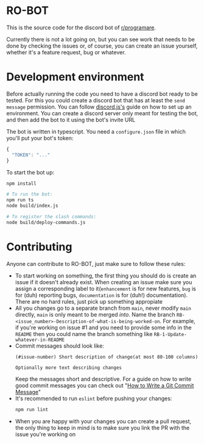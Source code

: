 # RO-BOT
This is the source code for the discord bot of [r/programare](https://www.reddit.com/r/programare/).

Currently there is not a lot going on, but you can see work that needs to be done by checking the issues or, of course, you can create an issue yourself, whether it's a feature request, bug or whatever.

# Development environment
Before actually running the code you need to have a discord bot ready to be tested. For this you could create a discord bot that has at least the `send message` permission. You can follow [discord.js's](https://discordjs.guide/preparations/#installing-node-js) guide on how to set up an environment. You can create a discord server only meant for testing the bot, and then add the bot to it using the bot's invite URL

The bot is written in typescript. You need a `configure.json` file in which you'll put your bot's token:
```js
{
  "TOKEN": "..."
}
```
To start the bot up:
```sh
npm install

# To run the bot:
npm run ts
node build/index.js

# To register the slash commands:
node build/deploy-commands.js
```

# Contributing
Anyone can contribute to RO-BOT, just make sure to follow these rules:
 - To start working on something, the first thing you should do is create an issue if it doesn't already exist. When creating an issue make sure you assign a corresponding label to it(`enhancement` is for new features, `bug` is for (duh) reporting bugs, `documentation` is for (duh!) documentation). There are no hard rules, just pick up something appropiate
 - All you changes go to a separate branch from `main`, never modify `main` directly, `main` is only meant to be merged _into_. Name the branch `RB-<issue_number>-Description-of-what-is-being-worked-on`. For example, if you're working on issue #1 and you need to provide some info in the `README` then you could name the branch something like `RB-1-Update-whatever-in-README`
 - Commit messages should look like:
   ```
   (#issue-number) Short description of change(at most 80-100 columns)

   Optionally more text describing changes
   ```
   Keep the messages short and descriptive. For a guide on how to write good commit messages you can check out "[How to Write a Git Commit Message](https://chris.beams.io/posts/git-commit/)"
 - It's recommended to run `eslint` before pushing your changes:
   ```js
   npm run lint
   ```
 - When you are happy with your changes you can create a pull request, the only thing to keep in mind is to make sure you link the PR with the issue you're working on